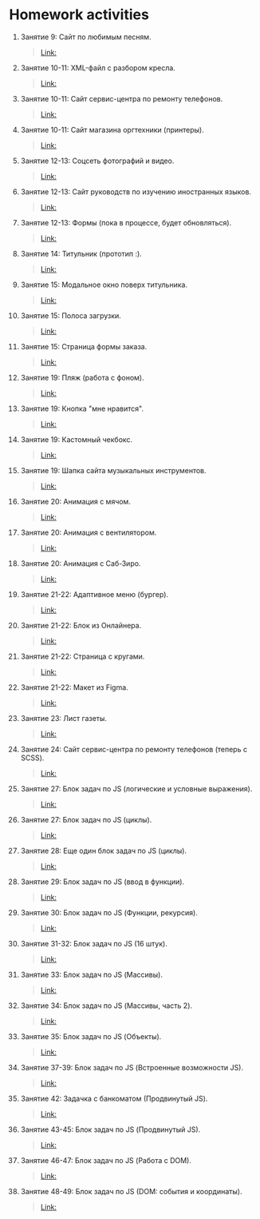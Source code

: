 # Homework activities

1. Занятие 9: Сайт по любимым песням.
   >[Link:](https://github.com/ArtemYunkevich/HomeWork/tree/master/MySite/Songs) 
1. Занятие 10-11: XML-файл с разбором кресла.
   >[Link:](https://github.com/ArtemYunkevich/HomeWork/tree/master/XML)  
1. Занятие 10-11: Сайт сервис-центра по ремонту телефонов.
   >[Link:](https://github.com/ArtemYunkevich/HomeWork/tree/master/Class%2010-11/website%201%20-%20phones%20repair) 
1. Занятие 10-11: Сайт магазина оргтехники (принтеры).
   >[Link:](https://github.com/ArtemYunkevich/HomeWork/tree/master/Class%2010-11/website%202%20-%20office%20equipment%20shop) 
1. Занятие 12-13: Соцсеть фотографий и видео.
   >[Link:](https://github.com/ArtemYunkevich/HomeWork/tree/master/Class%2012-13/Site1%20-%20social%20media%20site) 
1. Занятие 12-13: Сайт руководств по изучению иностранных языков.
   >[Link:](https://github.com/ArtemYunkevich/HomeWork/tree/master/Class%2012-13/Site2%20-%20language%20study%20platform) 
1. Занятие 12-13: Формы (пока в процессе, будет обновляться).
   >[Link:](https://github.com/ArtemYunkevich/HomeWork/tree/master/Class%2012-13/%D1%84%D0%BE%D1%80%D0%BC%D1%8B) 
1. Занятие 14: Титульник (прототип :).
   >[Link:](https://github.com/ArtemYunkevich/HomeWork/tree/master/Class%2014) 
1. Занятие 15: Модальное окно поверх титульника.
   >[Link:](https://github.com/ArtemYunkevich/HomeWork/tree/master/Class%2015-16/Modal%20Window)
1. Занятие 15: Полоса загрузки.
   >[Link:](https://github.com/ArtemYunkevich/HomeWork/tree/master/Class%2015-16/Progress%20bar)
1. Занятие 15: Страница формы заказа.
   >[Link:](https://github.com/ArtemYunkevich/HomeWork/tree/master/Class%2015-16/Order%20form%20page)
1. Занятие 19: Пляж (работа с фоном).
   >[Link:](https://github.com/ArtemYunkevich/HomeWork/tree/master/Class%2019/Task%201)
1. Занятие 19: Кнопка "мне нравится".
   >[Link:](https://github.com/ArtemYunkevich/HomeWork/tree/master/Class%2019/Task%202)
1. Занятие 19: Кастомный чекбокс.
   >[Link:](https://github.com/ArtemYunkevich/HomeWork/tree/master/Class%2019/Task%203)
1. Занятие 19: Шапка сайта музыкальных инструментов.
   >[Link:](https://github.com/ArtemYunkevich/HomeWork/tree/master/Class%2019/Task%204)
1. Занятие 20: Анимация с мячом.
   >[Link:](https://github.com/ArtemYunkevich/HomeWork/tree/master/Class%2020/Task%201)
1. Занятие 20: Анимация с вентилятором.
   >[Link:](https://github.com/ArtemYunkevich/HomeWork/tree/master/Class%2020/Task%202)
1. Занятие 20: Анимация с Саб-Зиро.
   >[Link:](https://github.com/ArtemYunkevich/HomeWork/tree/master/Class%2020/Task%203)
1. Занятие 21-22: Адаптивное меню (бургер).
   >[Link:](https://github.com/ArtemYunkevich/HomeWork/tree/master/Class%2021-22/Task%201%20-%20Burger%20menu)
1. Занятие 21-22: Блок из Онлайнера.
   >[Link:](https://github.com/ArtemYunkevich/HomeWork/tree/master/Class%2021-22/Task%202%20-%20Onliner%20block)
1. Занятие 21-22: Страница с кругами.
   >[Link:](https://github.com/ArtemYunkevich/HomeWork/tree/master/Class%2021-22/Task%203%20-%20Header)
1. Занятие 21-22: Макет из Figma.
   >[Link:](https://github.com/ArtemYunkevich/HomeWork/tree/master/Class%2021-22/Task%204%20-%20Figma%20Page)
1. Занятие 23: Лист газеты.
   >[Link:](https://github.com/ArtemYunkevich/HomeWork/tree/master/Class%2023)
1. Занятие 24: Сайт сервис-центра по ремонту телефонов (теперь с SCSS).
   >[Link:](https://github.com/ArtemYunkevich/HomeWork/tree/master/Class%2024/Task%201)
1. Занятие 27: Блок задач по JS (логические и условные выражения). 
   >[Link:](https://github.com/ArtemYunkevich/HomeWork/tree/master/Class%2027/HomeWork%20Block%201)
1. Занятие 27: Блок задач по JS (циклы). 
   >[Link:](https://github.com/ArtemYunkevich/HomeWork/tree/master/Class%2027/HomeWork%20Block%202)
1. Занятие 28: Еще один блок задач по JS (циклы). 
   >[Link:](https://github.com/ArtemYunkevich/HomeWork/tree/master/Class%2028)
1. Занятие 29: Блок задач по JS (ввод в функции). 
   >[Link:](https://github.com/ArtemYunkevich/HomeWork/tree/master/Class%2029)
1. Занятие 30: Блок задач по JS (Функции, рекурсия). 
   >[Link:](https://github.com/ArtemYunkevich/HomeWork/tree/master/Class%2029)
1. Занятие 31-32: Блок задач по JS (16 штук). 
   >[Link:](https://github.com/ArtemYunkevich/HomeWork/tree/master/Class%2031-32)
1. Занятие 33: Блок задач по JS (Массивы). 
   >[Link:](https://github.com/ArtemYunkevich/HomeWork/tree/master/Class%2033)
1. Занятие 34: Блок задач по JS (Массивы, часть 2). 
   >[Link:](https://github.com/ArtemYunkevich/HomeWork/tree/master/Class%2034)
1. Занятие 35: Блок задач по JS (Объекты). 
   >[Link:](https://github.com/ArtemYunkevich/HomeWork/tree/master/Class%2035)
1. Занятие 37-39: Блок задач по JS (Встроенные возможности JS). 
   >[Link:](https://github.com/ArtemYunkevich/HomeWork/tree/master/Class%2037-39)
1. Занятие 42: Задачка с банкоматом (Продвинутый JS).
   >[Link:](https://github.com/ArtemYunkevich/HomeWork/tree/master/Class%2042)
1. Занятие 43-45: Блок задач по JS (Продвинутый JS).
   >[Link:](https://github.com/ArtemYunkevich/HomeWork/tree/master/Class%2043-45)
1. Занятие 46-47: Блок задач по JS (Работа с DOM).
   >[Link:](https://github.com/ArtemYunkevich/HomeWork/tree/master/Class%2046-47)
2. Занятие 48-49: Блок задач по JS (DOM: события и координаты).
   >[Link:](https://github.com/ArtemYunkevich/HomeWork/tree/master/Class%2048-49)